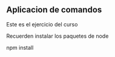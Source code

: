 ## Aplicacion de comandos

Este es el ejercicio del curso


Recuerden instalar los paquetes de node


npm install
